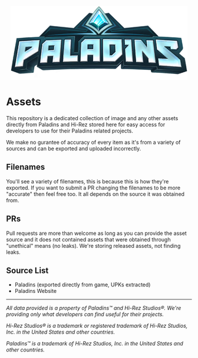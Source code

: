 <p align="center">
  <img src="./miscellaneous/Home_I28D.png"/>
</p>

# Assets
This repository is a dedicated collection of image and any other assets directly from Paladins and Hi-Rez stored here for easy access for developers to use for their Paladins related projects.

We make no gurantee of accuracy of every item as it's from a variety of sources and can be exported and uploaded incorrectly.

## Filenames
You'll see a variety of filenames, this is because this is how they're exported. If you want to submit a PR changing the filenames to be more "accurate" then feel free too. It all depends on the source it was obtained from.

## PRs
Pull requests are more than welcome as long as you can provide the asset source and it does not contained assets that were obtained through "unethical" means (no leaks). We're storing released assets, not finding leaks.

## Source List
- Paladins (exported directly from game, UPKs extracted)
- Paladins Website

-------------------------------

*All data provided is a property of Paladins™ and Hi-Rez Studios®. We're providing only what developers can find useful for their projects.*

*Hi-Rez Studios® is a trademark or registered trademark of Hi-Rez Studios, Inc. in the United States and other countries.*

*Paladins™ is a trademark of Hi-Rez Studios, Inc. in the United States and other countries.*
